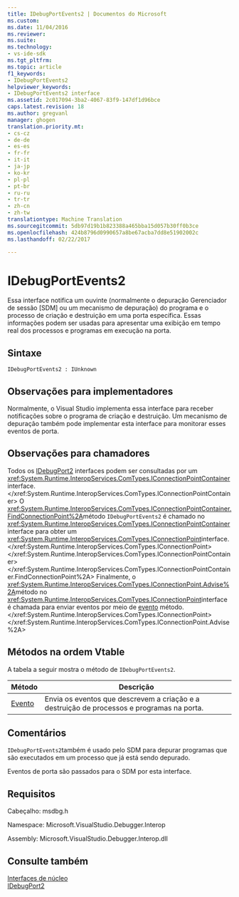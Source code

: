 ```yaml
---
title: IDebugPortEvents2 | Documentos do Microsoft
ms.custom: 
ms.date: 11/04/2016
ms.reviewer: 
ms.suite: 
ms.technology:
- vs-ide-sdk
ms.tgt_pltfrm: 
ms.topic: article
f1_keywords:
- IDebugPortEvents2
helpviewer_keywords:
- IDebugPortEvents2 interface
ms.assetid: 2c017094-3ba2-4067-83f9-147df1d96bce
caps.latest.revision: 18
ms.author: gregvanl
manager: ghogen
translation.priority.mt:
- cs-cz
- de-de
- es-es
- fr-fr
- it-it
- ja-jp
- ko-kr
- pl-pl
- pt-br
- ru-ru
- tr-tr
- zh-cn
- zh-tw
translationtype: Machine Translation
ms.sourcegitcommit: 5db97d19b1b823388a465bba15d057b30ff0b3ce
ms.openlocfilehash: 424b8796d0990657a8be67acba7dd8e51902002c
ms.lasthandoff: 02/22/2017

---
```

# <a name="idebugportevents2"></a>IDebugPortEvents2
Essa interface notifica um ouvinte (normalmente o depuração Gerenciador de sessão [SDM] ou um mecanismo de depuração) do programa e o processo de criação e destruição em uma porta específica. Essas informações podem ser usadas para apresentar uma exibição em tempo real dos processos e programas em execução na porta.  
  
## <a name="syntax"></a>Sintaxe  
  
```  
IDebugPortEvents2 : IUnknown  
```  
  
## <a name="notes-for-implementers"></a>Observações para implementadores  
 Normalmente, o Visual Studio implementa essa interface para receber notificações sobre o programa de criação e destruição. Um mecanismo de depuração também pode implementar esta interface para monitorar esses eventos de porta.  
  
## <a name="notes-for-callers"></a>Observações para chamadores  
 Todos os [IDebugPort2](../../../extensibility/debugger/reference/idebugport2.md) interfaces podem ser consultadas por um <xref:System.Runtime.InteropServices.ComTypes.IConnectionPointContainer>interface.</xref:System.Runtime.InteropServices.ComTypes.IConnectionPointContainer> O <xref:System.Runtime.InteropServices.ComTypes.IConnectionPointContainer.FindConnectionPoint%2A>método `IDebugPortEvents2` é chamado no <xref:System.Runtime.InteropServices.ComTypes.IConnectionPointContainer>interface para obter um <xref:System.Runtime.InteropServices.ComTypes.IConnectionPoint>interface.</xref:System.Runtime.InteropServices.ComTypes.IConnectionPoint> </xref:System.Runtime.InteropServices.ComTypes.IConnectionPointContainer> </xref:System.Runtime.InteropServices.ComTypes.IConnectionPointContainer.FindConnectionPoint%2A> Finalmente, o <xref:System.Runtime.InteropServices.ComTypes.IConnectionPoint.Advise%2A>método no <xref:System.Runtime.InteropServices.ComTypes.IConnectionPoint>interface é chamada para enviar eventos por meio de [evento](../../../extensibility/debugger/reference/idebugportevents2-event.md) método.</xref:System.Runtime.InteropServices.ComTypes.IConnectionPoint> </xref:System.Runtime.InteropServices.ComTypes.IConnectionPoint.Advise%2A>  
  
## <a name="methods-in-vtable-order"></a>Métodos na ordem Vtable  
 A tabela a seguir mostra o método de `IDebugPortEvents2`.  
  
|Método|Descrição|  
|------------|-----------------|  
|[Evento](../../../extensibility/debugger/reference/idebugportevents2-event.md)|Envia os eventos que descrevem a criação e a destruição de processos e programas na porta.|  
  
## <a name="remarks"></a>Comentários  
 `IDebugPortEvents2`também é usado pelo SDM para depurar programas que são executados em um processo que já está sendo depurado.  
  
 Eventos de porta são passados para o SDM por esta interface.  
  
## <a name="requirements"></a>Requisitos  
 Cabeçalho: msdbg.h  
  
 Namespace: Microsoft.VisualStudio.Debugger.Interop  
  
 Assembly: Microsoft.VisualStudio.Debugger.Interop.dll  
  
## <a name="see-also"></a>Consulte também  
 [Interfaces de núcleo](../../../extensibility/debugger/reference/core-interfaces.md)   
 [IDebugPort2](../../../extensibility/debugger/reference/idebugport2.md)
